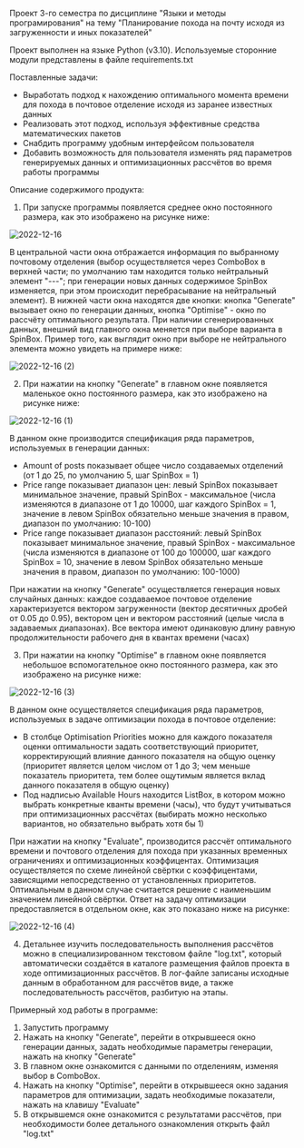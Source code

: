 Проект 3-го семестра по дисциплине "Языки и методы програмирования" на тему "Планирование похода на почту исходя из загруженности и иных показателей"

Проект выполнен на языке Python (v3.10). Используемые сторонние модули представлены в файле requirements.txt

Поставленные задачи:
- Выработать подход к нахождению оптимального момента времени для похода в почтовое отделение исходя из заранее известных данных
- Реализовать этот подход, используя эффективные средства математических пакетов
- Снабдить программу удобным интерфейсом пользователя
- Добавить возможность для пользователя изменять ряд параметров генерируемых данных и оптимизационных рассчётов во время работы программы

Описание содержимого продукта:
1) При запуске программы появляется среднее окно постоянного размера, как это изображено на рисунке ниже:

  ![2022-12-16](https://user-images.githubusercontent.com/99730932/208164994-f0152b8b-4ace-42bd-869d-2629556667b9.png)

В центральной части окна отбражается информация по выбранному почтовому отделения (выбор осуществляется через ComboBox в верхней части; по умолчанию там находится только нейтральный элемент "---"; при генерации новых данных содержимое SpinBox изменяется, при этом происходит перебрасывание на нейтральный элемент). В нижней части окна находятся две кнопки: кнопка "Generate" вызывает окно по генерации данных, кнопка "Optimise" - окно по рассчёту оптимального результата. При наличии сгенерированных данных, внешний вид главного окна меняется при выборе варианта в SpinBox. Пример того, как выглядит окно при выборе не нейтрального элемента можно увидеть на примере ниже:

  ![2022-12-16 (2)](https://user-images.githubusercontent.com/99730932/208230039-e12c68e3-2457-4b83-8a22-67c959b33cb6.png)


2) При нажатии на кнопку "Generate" в главном окне появляется маленькое окно постоянного размера, как это изображено на рисунке ниже:
  
  ![2022-12-16 (1)](https://user-images.githubusercontent.com/99730932/208166011-3f10be4d-97b8-4f5e-81fd-f3a74aa38daa.png)

В данном окне производится спецификация ряда параметров, используемых в генерации данных:
- Amount of posts показывает общее число создаваемых отделений (от 1 до 25, по умолчанию 5, шаг SpinBox = 1)
- Price range показывает диапазон цен: левый SpinBox показывает минимальное значение, правый SpinBox - максимальное (числа изменяются в диапазоне от 1 до 10000, шаг каждого SpinBox = 1, значение в левом SpinBox обязательно меньше значения в правом, диапазон по умолчанию: 10-100)
- Price range показывает диапазон расстояний: левый SpinBox показывает минимальное значение, правый SpinBox - максимальное (числа изменяются в диапазоне от 100 до 100000, шаг каждого SpinBox = 10, значение в левом SpinBox обязательно меньше значения в правом, диапазон по умолчанию: 100-1000)

При нажатии на кнопку "Generate" осуществляется генерация новых случайных данных: каждое создаваемое почтовое отделение характеризуется вектором загруженности (вектор десятичных дробей от 0.05 до 0.95), вектором цен и вектором расстояний (целые числа в задаваемых диапазонах). Все вектора имеют одинаковую длину равную продолжительности рабочего дня в квантах времени (часах)

3) При нажатии на кнопку "Optimise" в главном окне появляется небольшое вспомогательное окно постоянного размера, как это изображено на рисунке ниже:
  
  ![2022-12-16 (3)](https://user-images.githubusercontent.com/99730932/208230159-ce083d24-933e-487d-b101-f8eb0296b713.png)

В данном окне осуществляется спецификация ряда параметров, используемых в задаче оптимизации похода в почтовое отделение:
- В столбце Optimisation Priorities можно для каждого показателя оценки оптимальности задать соответствующий приоритет, корректирующий влияние данного показателя на общую оценку (приоритет является целом числом от 1 до 3; чем меньше показатель приоритета, тем более ощутимым является вклад данного показателя в общую оценку)
- Под надписью Available Hours находится ListBox, в котором можно выбрать конкретные кванты времени (часы), что будут учитываться при оптимизационных рассчётах (выбирать можно несколько вариантов, но обязательно выбрать хотя бы 1)

При нажатии на кнопку "Evaluate", производится рассчёт оптимального времени и почтового отделения для похода при указанных временных ограничениях и оптимизационных коэффицентах. Оптимизация осуществляется по схеме линейной свёртки с коэффицентами, зависящими непосредственно от установленных приоритетов. Оптимальным в данном случае считается решение с наименьшим значением линейной свёртки. Ответ на задачу оптимизации предоставляется в отдельном окне, как это показано ниже на рисунке:
  
  ![2022-12-16 (4)](https://user-images.githubusercontent.com/99730932/208230658-f995a96e-6f6e-49b8-8f4b-09d05bfea3cc.png)

4) Детальнее изучить последовательность выполнения рассчётов можно в специализированном текстовом файле "log.txt", который автоматически создаётся в каталоге размещения файлов проекта в ходе оптимизационных рассчётов. В лог-файле записаны исходные данным в обработанном для рассчётов виде, а также последовательность рассчётов, разбитую на этапы.

Примерный ход работы в программе:
1) Запустить программу
2) Нажать на кнопку "Generate", перейти в открывшееся окно генерации данных, задать необходимые параметры генерации, нажать на кнопку "Generate"
3) В главном окне ознакомится с данными по отделениям, изменяя выбор в ComboBox.
4) Нажать на кнопку "Optimise", перейти в открывшееся окно задания параметров для оптимизации, задать необходимые показатели, нажать на клавишу "Evaluate"
5) В открывшемся окне ознакомится с результатами рассчётов, при необходимости более детального ознакомления открыть файл "log.txt"
